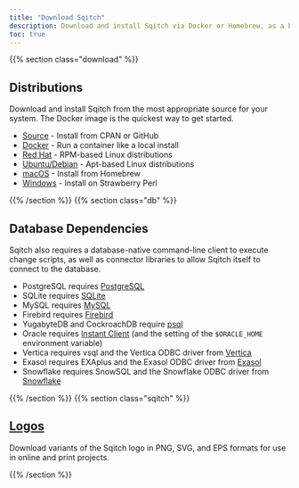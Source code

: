 ```yaml
---
title: "Download Sqitch"
description: Download and install Sqitch via Docker or Homebrew, as a binary or source code, on Linux, Windows, or macOS.
toc: true
---
```


{{% section class="download" %}}

Distributions
-------------

Download and install Sqitch from the most appropriate source for your system.
The Docker image is the quickest way to get started.

*   [Source](source) - Install from CPAN or GitHub
*   [Docker](docker) - Run a container like a local install
*   [Red Hat](redhat) - RPM-based Linux distributions
*   [Ubuntu/Debian](debian) - Apt-based Linux distributions
*   [macOS](macos) - Install from Homebrew
*   [Windows](windows) - Install on Strawberry Perl

{{% /section %}}
{{% section class="db" %}}

Database Dependencies
---------------------

Sqitch also requires a database-native command-line client to execute change
scripts, as well as connector libraries to allow Sqitch itself to connect to the
database.

*   PostgreSQL requires [PostgreSQL]
*   SQLite requires [SQLite]
*   MySQL requires [MySQL]
*   Firebird requires [Firebird]
*   YugabyteDB and CockroachDB require [psql]
*   Oracle requires [Instant Client] \(and the setting of the `$ORACLE_HOME`
    environment variable)
*   Vertica requires vsql and the Vertica ODBC driver from [Vertica]
*   Exasol requires EXAplus and the Exasol ODBC driver from [Exasol]
*   Snowflake requires SnowSQL and the Snowflake ODBC driver from [Snowflake]

  [PostgreSQL]: https://postgresql.org/
    "PostgreSQL: The World's Most Advanced Open Source Relational Database"
  [MySQL]: https://mysql.com/
    "MySQL: The world's most popular open source database"
  [SQLite]: https://sqlite.org/
    "SQLite: Small. Fast. Reliable. Choose any three."
  [Firebird]: https://www.firebirdsql.org/
    "Firebird: True universal open source database"
  [Instant Client]:
    https://www.oracle.com/technetwork/database/features/instant-client/index-097480.html
    "Oracle Instant Client: Free, light-weight, and easily installed Oracle Database tools, libraries and SDKs"
  [Vertica]: https://www.vertica.com/download/vertica/client-drivers/
    "Vertica Downloads"
  [Exasol]: https://www.exasol.com/portal/ "Exasol User Portal"
  [Snowflake]: https://docs.snowflake.net/manuals/user-guide-connecting.html
    "Connecting to Snowflake"
  [psql]: https://www.postgresql.org/docs/current/app-psql.html

{{% /section %}}
{{% section class="sqitch" %}}

[Logos]
-------

Download variants of the Sqitch logo in PNG, SVG, and EPS formats for use in
online and print projects.

[Logos]: /download/logos/

{{% /section %}}
